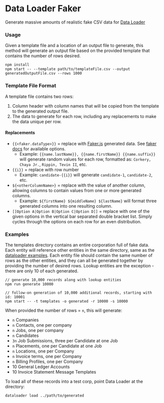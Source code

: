 # Data Loader Faker

Generate massive amounts of realistic fake CSV data for [Data Loader](https://github.com/bullhorn/dataloader)

### Usage

Given a template file and a location of an output file to generate, this method will generate
 an output file based on the provided template that contains the number of rows desired. 

```
npm install
npm start -- --template path/to/templateFile.csv --output generatedOutputFile.csv --rows 1000
```

### Template File Format

A template file contains two rows:
 1. Column header with column names that will be copied from the template to the generated output file.
 2. The data to generate for each row, including any replacements to make the data unique per row.

#### Replacements

 - `{{<faker.dataType>}}` = replace with [Faker.js](https://github.com/marak/Faker.js/) generated data. 
     See [faker docs](http://marak.github.io/faker.js/#toc9__anchor) for available options.
     - Example: `{{name.lastName}}, {{name.firstName}} {{name.suffix}}` will generate random values for each row,
       formatted as: `Corkery, Chaya Jr.`, `Rippin, Tevin II`, etc.
 - `{{i}}` = replace with row number
     - Example: `candidate-{{i}}` will generate `candidate-1`, `candidate-2`, etc.
 - `${<otherColumnName>}` = replace with the value of another column, allowing columns to contain values 
     from one or more generated columns.
     - Example: `${firstName} ${middleName} ${lastName}` will format three generated columns into one resulting column.
 - `[[Option A|Option B|Option C|Option D]]` = replace with one of the given options in the vertical bar 
     separated double bracket list. Simply cycles through the options on each row for an even distribution.
     
### Examples

The templates directory contains an entire corporation full of fake data. Each entity will reference other entities in
the same directory, same as the [dataloader examples](https://github.com/bullhorn/dataloader/tree/master/examples).
Each entity file should contain the same number of rows as the other entities, and they can all be generated together
by providing the number of desired rows. Lookup entities are the exception - there are only 10 of each generated.

```
// generate 10,000 records along with lookup entities
npm run generate 10000
```

```
// follow-on generation of 10,000 additional records, starting with id: 10001
npm start -- -t templates -o generated -r 10000 -s 10000
```

When provided the number of rows = `n`, this will generate:

 - `n` Companies
 - `n` Contacts, one per company
 - `n` Jobs, one per company
 - `n` Candidates
 - `3n` Job Submissions, three per Candidate at one Job
 - `n` Placements, one per Candidate at one Job
 - `n` Locations, one per Company
 - `n` Invoice terms, one per Company
 - `n` Billing Profiles, one per Company
 - 10 General Ledger Accounts
 - 10 Invoice Statement Message Templates

To load all of these records into a test corp, point Data Loader at the directory:

```
dataloader load ../path/to/generated
```
